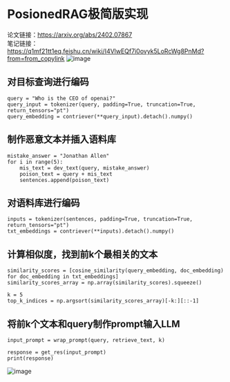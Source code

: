 # PosionedRAG极简版实现
论文链接：https://arxiv.org/abs/2402.07867  
笔记链接：https://q1mf21tt1eq.feishu.cn/wiki/I4VlwEQf7i0ovyk5LoRcWg8PnMd?from=from_copylink
![image](https://github.com/user-attachments/assets/87dde0b5-0c76-43eb-a24a-df8cc3bfb3c6)

## 对目标查询进行编码
```
query = "Who is the CEO of openai?"
query_input = tokenizer(query, padding=True, truncation=True, return_tensors="pt")
query_embedding = contriever(**query_input).detach().numpy()
```
## 制作恶意文本并插入语料库
```
mistake_answer = "Jonathan Allen"
for i in range(5):
    mis_text = dev_text(query, mistake_answer)
    poison_text = query + mis_text
    sentences.append(poison_text)
```
## 对语料库进行编码
```
inputs = tokenizer(sentences, padding=True, truncation=True, return_tensors="pt")
txt_embeddings = contriever(**inputs).detach().numpy()
```
## 计算相似度，找到前k个最相关的文本
```
similarity_scores = [cosine_similarity(query_embedding, doc_embedding) for doc_embedding in txt_embeddings]
similarity_scores_array = np.array(similarity_scores).squeeze()

k = 5
top_k_indices = np.argsort(similarity_scores_array)[-k:][::-1]
```
## 将前k个文本和query制作prompt输入LLM
```
input_prompt = wrap_prompt(query, retrieve_text, k)

response = get_res(input_prompt)
print(response)
```

![image](https://github.com/user-attachments/assets/88d39048-61f2-4f85-bbd0-b92d8fcaf304)
